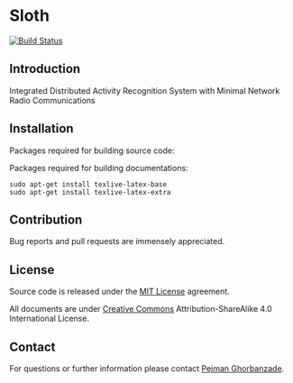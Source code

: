 # Sloth

[![Build Status](https://travis-ci.org/ghorbanzade/sloth.svg?branch=master)](https://travis-ci.org/ghorbanzade/sloth)

## Introduction

Integrated Distributed Activity Recognition System with Minimal Network
Radio Communications

## Installation

Packages required for building source code:

Packages required for building documentations:

```
sudo apt-get install texlive-latex-base
sudo apt-get install texlive-latex-extra
```

## Contribution

Bug reports and pull requests are immensely appreciated.

## License

Source code is released under the [MIT License] agreement.

All documents are under [Creative Commons] Attribution-ShareAlike 4.0
International License.

## Contact

For questions or further information please contact [Pejman Ghorbanzade].

[MIT License]: https://github.com/ghorbanzade/sloth/blob/master/LICENSE
[Creative Commons]: https://github.com/ghorbanzade/sloth/blob/master/src/doc/LICENSE
[Pejman Ghorbanzade]: http://www.ghorbanzade.com

